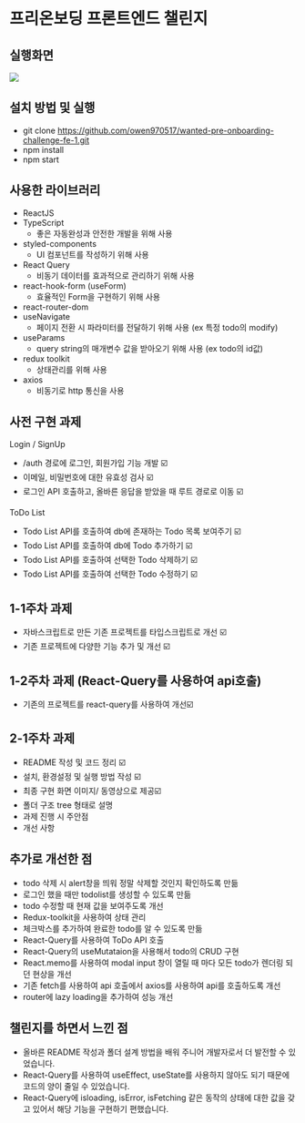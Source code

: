 # 프리온보딩 프론트엔드 챌린지

## 실행화면 
<img src='https://github.com/owen970517/wanted-pre-onboarding-challenge-fe-1/assets/75247323/93560526-a3dd-406b-8cd9-48f3de8e1524'>

## 설치 방법 및 실행

- git clone https://github.com/owen970517/wanted-pre-onboarding-challenge-fe-1.git
- npm install
- npm start

## 사용한 라이브러리

- ReactJS
- TypeScript 
    - 좋은 자동완성과 안전한 개발을 위해 사용
- styled-components
    - UI 컴포넌트를 작성하기 위해 사용
- React Query
    - 비동기 데이터를 효과적으로 관리하기 위해 사용
- react-hook-form (useForm)
    - 효율적인 Form을 구현하기 위해 사용
- react-router-dom
- useNavigate
    - 페이지 전환 시 파라미터를 전달하기 위해 사용 (ex 특정 todo의 modify)
- useParams
    - query string의 매개변수 값을 받아오기 위해 사용 (ex todo의 id값)
- redux toolkit
    - 상태관리를 위해 사용 
- axios
    - 비동기로 http 통신을 사용

## 사전 구현 과제

Login / SignUp 

- /auth 경로에 로그인, 회원가입 기능 개발 ☑️ 
- 이메일, 비밀번호에 대한 유효성 검사  ☑️ 
- 로그인 API 호출하고, 올바른 응답을 받았을 때 루트 경로로 이동 ☑️ 

ToDo List  

- Todo List API를 호출하여 db에 존재하는 Todo 목록 보여주기 ☑️ 
- Todo List API를 호출하여 db에 Todo 추가하기 ☑️ 
- Todo List API를 호출하여 선택한 Todo 삭제하기 ☑️ 
- Todo List API를 호출하여 선택한 Todo 수정하기  ☑️ 

## 1-1주차 과제 

- 자바스크립트로 만든 기존 프로젝트를 타입스크립트로 개선 ☑️ 
- 기존 프로젝트에 다양한 기능 추가 및 개선 ☑️

## 1-2주차 과제 (React-Query를 사용하여 api호출)

- 기존의 프로젝트를 react-query를 사용하여 개선☑️

## 2-1주차 과제 

- README 작성 및 코드 정리 ☑️ 
- 설치, 환경설정 및 실행 방법 작성 ☑️ 
- 최종 구현 화면 이미지/ 동영상으로 제공☑️
- 폴더 구조 tree 형태로 설명 
- 과제 진행 시 주안점 
- 개선 사항

## 추가로 개선한 점 

- todo 삭제 시 alert창을 띄워 정말 삭제할 것인지 확인하도록 만듦 
- 로그인 했을 때만 todolist를 생성할 수 있도록 만듦 
- todo 수정할 때 현재 값을 보여주도록 개선 
- Redux-toolkit을 사용하여 상태 관리 
- 체크박스를 추가하여 완료한 todo를 알 수 있도록 만듦
- React-Query를 사용하여 ToDo API 호출 
- React-Query의 useMutataion을 사용해서 todo의 CRUD 구현 
- React.memo를 사용하여 modal input 창이 열릴 때 마다 모든 todo가 렌더링 되던 현상을 개선
- 기존 fetch를 사용하여 api 호출에서 axios를 사용하여 api를 호출하도록 개선
- router에 lazy loading을 추가하여 성능 개선 


## 챌린지를 하면서 느낀 점 

- 올바른 README 작성과 폴더 설계 방법을 배워 주니어 개발자로서 더 발전할 수 있었습니다. 
- React-Query를 사용하여 useEffect, useState를 사용하지 않아도 되기 때문에 코드의 양이 줄일 수 있었습니다.
- React-Query에 isloading, isError, isFetching 같은 동작의 상태에 대한 값을 갖고 있어서 해당 기능을 구현하기 편했습니다.
 